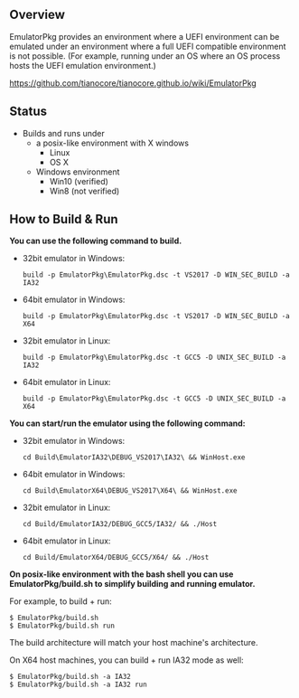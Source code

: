 ## Overview

EmulatorPkg provides an environment where a UEFI environment can be
emulated under an environment where a full UEFI compatible
environment is not possible.  (For example, running under an OS
where an OS process hosts the UEFI emulation environment.)

https://github.com/tianocore/tianocore.github.io/wiki/EmulatorPkg

## Status

* Builds and runs under
  *  a posix-like environment with X windows
      - Linux
      - OS X
  *  Windows environment
      - Win10 (verified)
      - Win8 (not verified)

## How to Build & Run
**You can use the following command to build.**
  * 32bit emulator in Windows:

    `build -p EmulatorPkg\EmulatorPkg.dsc -t VS2017 -D WIN_SEC_BUILD -a IA32`

  * 64bit emulator in Windows:

    `build -p EmulatorPkg\EmulatorPkg.dsc -t VS2017 -D WIN_SEC_BUILD -a X64`

  * 32bit emulator in Linux:

    `build -p EmulatorPkg\EmulatorPkg.dsc -t GCC5 -D UNIX_SEC_BUILD -a IA32`

  * 64bit emulator in Linux:

    `build -p EmulatorPkg\EmulatorPkg.dsc -t GCC5 -D UNIX_SEC_BUILD -a X64`

**You can start/run the emulator using the following command:**
  * 32bit emulator in Windows:

    `cd Build\EmulatorIA32\DEBUG_VS2017\IA32\ && WinHost.exe`

  * 64bit emulator in Windows:

    `cd Build\EmulatorX64\DEBUG_VS2017\X64\ && WinHost.exe`

  * 32bit emulator in Linux:

    `cd Build/EmulatorIA32/DEBUG_GCC5/IA32/ && ./Host`

  * 64bit emulator in Linux:

    `cd Build/EmulatorX64/DEBUG_GCC5/X64/ && ./Host`

**On posix-like environment with the bash shell you can use EmulatorPkg/build.sh to simplify building and running
emulator.**

For example, to build + run:

`$ EmulatorPkg/build.sh`  
`$ EmulatorPkg/build.sh run`

The build architecture will match your host machine's architecture.

On X64 host machines, you can build + run IA32 mode as well:

`$ EmulatorPkg/build.sh -a IA32`  
`$ EmulatorPkg/build.sh -a IA32 run`
